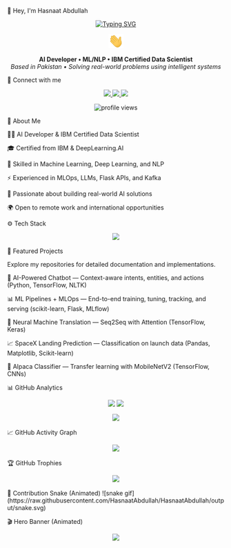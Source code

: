 👋 Hey, I'm Hasnaat Abdullah
<!-- Typing SVG (animated headline) --> <p align="center"> <a href="https://git.io/typing-svg"> <img src="https://readme-typing-svg.demolab.com?font=JetBrains+Mono&size=28&duration=2800&pause=600&center=true&vCenter=true&width=900&lines=AI+Developer+%7C+IBM+Certified+Data+Scientist;ML+%26+NLP+Specialist+%7C+DeepLearning.AI+Certified;Building+real-world+AI+solutions;Python+%7C+TensorFlow+%7C+PyTorch;Open+to+Remote+Opportunities" alt="Typing SVG"/> </a> </p> <!-- Waving hand GIF --> <p align="center"> <img src="https://raw.githubusercontent.com/ABSphreak/ABSphreak/master/gifs/Hi.gif" width="35"/> </p> <p align="center"> <b>AI Developer • ML/NLP • IBM Certified Data Scientist</b><br/> <i>Based in Pakistan • Solving real-world problems using intelligent systems</i> </p>
🔗 Connect with me
<p align="center"> <a href="https://www.linkedin.com/in/hasnaat-abdullah-77838920a" target="_blank"> <img src="https://img.shields.io/badge/LinkedIn-0A66C2?style=for-the-badge&logo=linkedin&logoColor=white"/> </a> <a href="mailto:hasnatmughal17131@gmail.com" target="_blank"> <img src="https://img.shields.io/badge/Gmail-D14836?style=for-the-badge&logo=gmail&logoColor=white"/> </a> <a href="https://github.com/HasnaatAbdullah" target="_blank"> <img src="https://img.shields.io/badge/GitHub-111111?style=for-the-badge&logo=github&logoColor=white"/> </a> </p> <p align="center"> <img src="https://komarev.com/ghpvc/?username=HasnaatAbdullah&label=Profile%20Views&color=0e75b6&style=flat" alt="profile views" /> </p>
🚀 About Me

👨‍💻 AI Developer & IBM Certified Data Scientist

🎓 Certified from IBM & DeepLearning.AI

🧠 Skilled in Machine Learning, Deep Learning, and NLP

⚡ Experienced in MLOps, LLMs, Flask APIs, and Kafka

🚀 Passionate about building real-world AI solutions

🌍 Open to remote work and international opportunities

⚙️ Tech Stack
<p align="center"> <img src="https://skillicons.dev/icons?i=python,tensorflow,pytorch,sklearn,flask,fastapi,opencv,docker,git,github,linux,mysql,postgres,sqlite,java,cpp,js,html,css&perline=9"/> </p>
📌 Featured Projects

Explore my repositories for detailed documentation and implementations.

🤖 AI-Powered Chatbot — Context-aware intents, entities, and actions (Python, TensorFlow, NLTK)

📊 ML Pipelines + MLOps — End-to-end training, tuning, tracking, and serving (scikit-learn, Flask, MLflow)

🧠 Neural Machine Translation — Seq2Seq with Attention (TensorFlow, Keras)

📈 SpaceX Landing Prediction — Classification on launch data (Pandas, Matplotlib, Scikit-learn)

🎯 Alpaca Classifier — Transfer learning with MobileNetV2 (TensorFlow, CNNs)

📊 GitHub Analytics
<p align="center"> <img height="165" src="https://github-readme-stats.vercel.app/api?username=HasnaatAbdullah&show_icons=true&include_all_commits=true&count_private=true&hide_title=false&rank_icon=github" /> <img height="165" src="https://github-readme-streak-stats.herokuapp.com/?user=HasnaatAbdullah" /> </p> <p align="center"> <img src="https://github-readme-stats.vercel.app/api/top-langs/?username=HasnaatAbdullah&layout=compact" /> </p>
📈 GitHub Activity Graph
<p align="center"> <a href="https://github.com/Ashutosh00710/github-readme-activity-graph"> <img src="https://github-readme-activity-graph.vercel.app/graph?username=HasnaatAbdullah&radius=8&hide_border=false&area=true"/> </a> </p>
🏆 GitHub Trophies
<p align="center"> <img src="https://github-profile-trophy.vercel.app/?username=HasnaatAbdullah&margin-w=10&margin-h=10&no-frame=true&column=7"/> </p>
🐍 Contribution Snake (Animated)
![snake gif](https://raw.githubusercontent.com/HasnaatAbdullah/HasnaatAbdullah/output/snake.svg)

🎬 Hero Banner (Animated)
<p align="center">
  <img src="https://media.giphy.com/media/bGgsc5mWoryfgKBx1u/giphy.gif" width="900"/>
</p>
